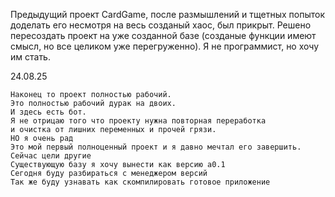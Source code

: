  Предыдущий проект CardGame, после размышлений и тщетных попыток доделать его несмотря на весь созданый хаос,
был прикрыт.
Решено пересоздать проект на уже созданной базе (созданые функции имеют смысл, но все целиком уже перегруженно).
Я не программист, но хочу им стать.

24.08.25

    Наконец то проект полностью рабочий.
    Это полностью рабочий дурак на двоих.
    И здесь есть бот.
    Я не отрицаю того что проекту нужна повторная переработка 
    и очистка от лишних переменных и прочей грязи.
    НО я очень рад
    Это мой первый полноценный проект и я давно мечтал его завершить.
    Сейчас цели другие
    Существующую базу я хочу вынести как версию a0.1
    Сегодня буду разбираться с менеджером версий
    Так же буду узнавать как скомпилировать готовое приложение
    
     
